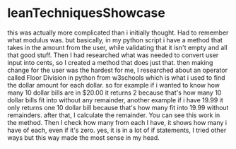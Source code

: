 # leanTechniquesShowcase

this was actually more complicated than i initially thought. Had to remember what modulus was. but basically, in my python script i have a method that takes in the amount from the user, while validating that it isn't empty and all that good stuff. Then I had researched what was needed to convert user input into cents, so I created a method that does just that. then making change for the user was the hardest for me, I researched about an operator called Floor Division in python from w3schools which is what i used to find the dollar amount for each dollar. so for example if i wanted to know how many 10 dollar bills are in $20.00 it returns 2 because that's how many 10 dollar bills fit into without any remainder, another example if i have 19.99 it only returns one 10 dollar bill because that's how many fit into 19.99 without remainders. after that, I calculate the remainder. You can see this work in the method. Then I check how many from each I have, it shows how many i have of each, even if it's zero. yes, it is in a lot of if statements, I tried other ways but this way made the most sense in my head. 

